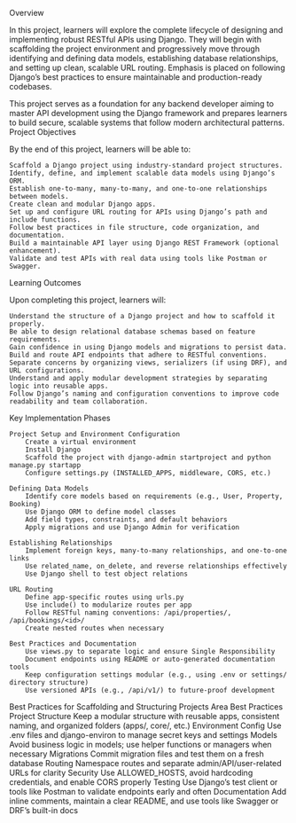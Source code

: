 Overview

In this project, learners will explore the complete lifecycle of designing and implementing robust RESTful APIs using Django. They will begin with scaffolding the project environment and progressively move through identifying and defining data models, establishing database relationships, and setting up clean, scalable URL routing. Emphasis is placed on following Django’s best practices to ensure maintainable and production-ready codebases.

This project serves as a foundation for any backend developer aiming to master API development using the Django framework and prepares learners to build secure, scalable systems that follow modern architectural patterns.
Project Objectives

By the end of this project, learners will be able to:

    Scaffold a Django project using industry-standard project structures.
    Identify, define, and implement scalable data models using Django’s ORM.
    Establish one-to-many, many-to-many, and one-to-one relationships between models.
    Create clean and modular Django apps.
    Set up and configure URL routing for APIs using Django’s path and include functions.
    Follow best practices in file structure, code organization, and documentation.
    Build a maintainable API layer using Django REST Framework (optional enhancement).
    Validate and test APIs with real data using tools like Postman or Swagger.

Learning Outcomes

Upon completing this project, learners will:

    Understand the structure of a Django project and how to scaffold it properly.
    Be able to design relational database schemas based on feature requirements.
    Gain confidence in using Django models and migrations to persist data.
    Build and route API endpoints that adhere to RESTful conventions.
    Separate concerns by organizing views, serializers (if using DRF), and URL configurations.
    Understand and apply modular development strategies by separating logic into reusable apps.
    Follow Django’s naming and configuration conventions to improve code readability and team collaboration.

Key Implementation Phases

    Project Setup and Environment Configuration
        Create a virtual environment
        Install Django
        Scaffold the project with django-admin startproject and python manage.py startapp
        Configure settings.py (INSTALLED_APPS, middleware, CORS, etc.)

    Defining Data Models
        Identify core models based on requirements (e.g., User, Property, Booking)
        Use Django ORM to define model classes
        Add field types, constraints, and default behaviors
        Apply migrations and use Django Admin for verification

    Establishing Relationships
        Implement foreign keys, many-to-many relationships, and one-to-one links
        Use related_name, on_delete, and reverse relationships effectively
        Use Django shell to test object relations

    URL Routing
        Define app-specific routes using urls.py
        Use include() to modularize routes per app
        Follow RESTful naming conventions: /api/properties/, /api/bookings/<id>/
        Create nested routes when necessary

    Best Practices and Documentation
        Use views.py to separate logic and ensure Single Responsibility
        Document endpoints using README or auto-generated documentation tools
        Keep configuration settings modular (e.g., using .env or settings/ directory structure)
        Use versioned APIs (e.g., /api/v1/) to future-proof development

Best Practices for Scaffolding and Structuring Projects
Area 	Best Practices
Project Structure 	Keep a modular structure with reusable apps, consistent naming, and organized folders (apps/, core/, etc.)
Environment Config 	Use .env files and django-environ to manage secret keys and settings
Models 	Avoid business logic in models; use helper functions or managers when necessary
Migrations 	Commit migration files and test them on a fresh database
Routing 	Namespace routes and separate admin/API/user-related URLs for clarity
Security 	Use ALLOWED_HOSTS, avoid hardcoding credentials, and enable CORS properly
Testing 	Use Django’s test client or tools like Postman to validate endpoints early and often
Documentation 	Add inline comments, maintain a clear README, and use tools like Swagger or DRF’s built-in docs
